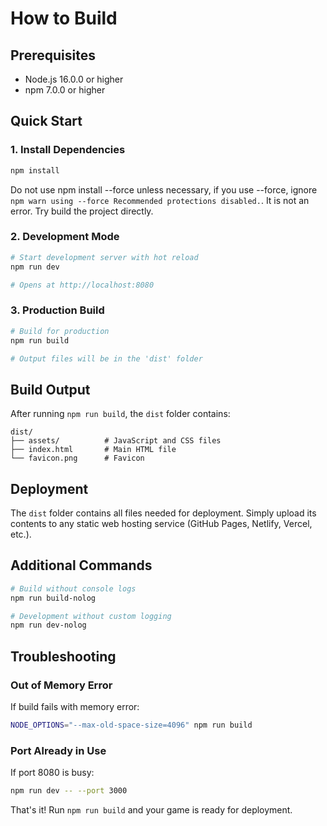# How to Build

## Prerequisites
- Node.js 16.0.0 or higher
- npm 7.0.0 or higher

## Quick Start

### 1. Install Dependencies
```bash
npm install
```
Do not use npm install --force unless necessary, if you use --force, ignore `npm warn using --force Recommended protections disabled.`. It is not an error. Try build the project directly.

### 2. Development Mode
```bash
# Start development server with hot reload
npm run dev

# Opens at http://localhost:8080
```

### 3. Production Build
```bash
# Build for production
npm run build

# Output files will be in the 'dist' folder
```

## Build Output
After running `npm run build`, the `dist` folder contains:
```
dist/
├── assets/          # JavaScript and CSS files
├── index.html       # Main HTML file
└── favicon.png      # Favicon
```

## Deployment
The `dist` folder contains all files needed for deployment. Simply upload its contents to any static web hosting service (GitHub Pages, Netlify, Vercel, etc.).

## Additional Commands
```bash
# Build without console logs
npm run build-nolog

# Development without custom logging
npm run dev-nolog
```

## Troubleshooting

### Out of Memory Error
If build fails with memory error:
```bash
NODE_OPTIONS="--max-old-space-size=4096" npm run build
```

### Port Already in Use
If port 8080 is busy:
```bash
npm run dev -- --port 3000
```

That's it! Run `npm run build` and your game is ready for deployment.